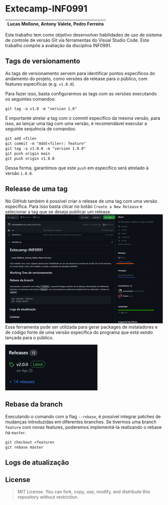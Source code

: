 # Extecamp-INF0991

| Lucas Mellone, Antony Valete, Pedro Ferreira          |
|-------------------------------------------------------|

Este trabalho tem como objetivo desenvolver habilidades de uso de sistema de controle de versão Git via ferramentas do Visual Studio Code. Este trabalho compõe a avaliação da disciplina INF0991.

## Tags de versionamento
As tags de versionamento servem para identificar pontos específicos do andamento do projeto, como versões de release para o público, com features específicas (e.g. `v1.0.0`).

Para fazer isso, basta configurarmos as tags com as versões executando os seguintes comandos:
```shell
git tag -a v1.0 -m "version 1.0"
```
É importante atrelar a tag com o commit específico da mesma versão, para isso, ao lançar uma tag com uma versão, é recomendável executar a seguinte sequência de comandos:
```shell
git add <file>
git commit -m "Add(<file>): feature"
git tag -a v1.0.0 -m "version 1.0.0"
git push origin main
git push origin v1.0.0
```
Dessa forma, garantimos que este `push` em específico será atrelado à versão `1.0.0`.


## Release de uma tag
No GitHub também é possível criar o release de uma tag com uma versão específica. Para isso basta clicar no botão `Create a New Release` e selecionar a tag que se deseja publicar um release.
<img src="./assets/release.jpg" />
Essa ferramenta pode ser utilizada para gerar packages de instaladores e de código fonte de uma versão específica do programa que está sendo lançada para o público. 

<img src="./assets/latest-release.jpg" />


## Rebase da branch
Executando o comando com a flag `--rebase`, é possível integrar patches de mudanças introduzidas em diferentes branches. Se tivermos uma branch `feature` com novas features, poderemos implementá-la realizando o rebase na `master`.
```shell
git checkout <feature>
git rebase master
```

## Logs de atualização
## License
>MIT License. You can fork, copy, use, modify, and distribute this repository without restriction.